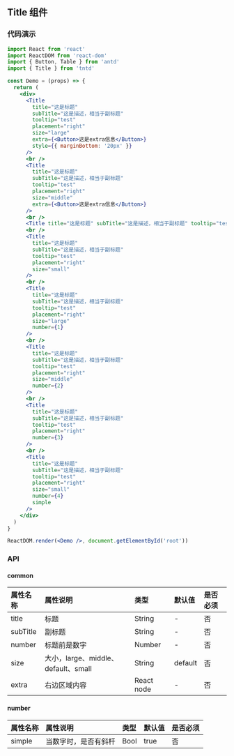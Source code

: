 ## Title 组件

### 代码演示

```jsx
import React from 'react'
import ReactDOM from 'react-dom'
import { Button, Table } from 'antd'
import { Title } from 'tntd'

const Demo = (props) => {
  return (
    <div>
      <Title
        title="这是标题"
        subTitle="这是描述，相当于副标题"
        tooltip="test"
        placement="right"
        size="large"
        extra={<Button>这是extra信息</Button>}
        style={{ marginBottom: '20px' }}
      />
      <br />
      <Title
        title="这是标题"
        subTitle="这是描述，相当于副标题"
        tooltip="test"
        placement="right"
        size="middle"
        extra={<Button>这是extra信息</Button>}
      />
      <br />
      <Title title="这是标题" subTitle="这是描述，相当于副标题" tooltip="test" placement="right" />
      <br />
      <Title
        title="这是标题"
        subTitle="这是描述，相当于副标题"
        tooltip="test"
        placement="right"
        size="small"
      />
      <br />
      <Title
        title="这是标题"
        subTitle="这是描述，相当于副标题"
        tooltip="test"
        placement="right"
        size="large"
        number={1}
      />
      <br />
      <Title
        title="这是标题"
        subTitle="这是描述，相当于副标题"
        tooltip="test"
        placement="right"
        size="middle"
        number={2}
      />
      <br />
      <Title
        title="这是标题"
        subTitle="这是描述，相当于副标题"
        tooltip="test"
        placement="right"
        number={3}
      />
      <br />
      <Title
        title="这是标题"
        subTitle="这是描述，相当于副标题"
        tooltip="test"
        placement="right"
        size="small"
        number={4}
        simple
      />
    </div>
  )
}

ReactDOM.render(<Demo />, document.getElementById('root'))
```

### API

#### common

| 属性名称 | 属性说明                            | 类型       | 默认值  | 是否必须 |
| :------- | :---------------------------------- | :--------- | :------ | :------- |
| title    | 标题                                | String     | -       | 否       |
| subTitle | 副标题                              | String     | -       | 否       |
| number   | 标题前是数字                        | Number     | -       | 否       |
| size     | 大小，large、middle、default、small | String     | default | 否       |
| extra    | 右边区域内容                        | React node | -       | 否       |

#### number

| 属性名称 | 属性说明             | 类型 | 默认值 | 是否必须 |
| :------- | :------------------- | :--- | :----- | :------- |
| simple   | 当数字时，是否有斜杆 | Bool | true   | 否       |
